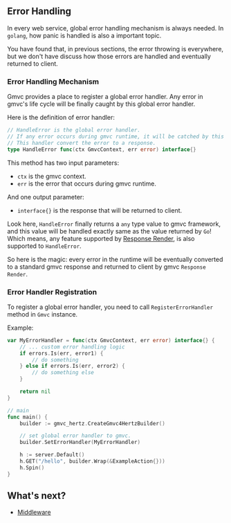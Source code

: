 ## Error Handling

In every web service, global error handling mechanism is always needed. In `golang`, how panic is handled is also a important topic.

You have found that, in previous sections, the error throwing is everywhere, but we don't have discuss how those errors are handled and eventually returned to client.

### Error Handling Mechanism

Gmvc provides a place to register a global error handler. Any error in gmvc's life cycle will be finally caught by this global error handler.

Here is the definition of error handler:

```go
// HandleError is the global error handler.
// If any error occurs during gmvc runtime, it will be catched by this handler.
// This handler convert the error to a response.
type HandleError func(ctx GmvcContext, err error) interface{}
```

This method has two input parameters:

- `ctx` is the gmvc context.
- `err` is the error that occurs during gmvc runtime.

And one output parameter:

- `interface{}` is the response that will be returned to client.

Look here, `HandleError` finally returns a `any` type value to gmvc framework, and this value will be handled exactly same as the value returned by `Go`! Which means, any feature supported by [Response Render](https://github.com/zhengrenjie/gmvc/tree/main/.wiki/4-Response-Render.md), is also supported to `HandleError`.

So here is the magic: every error in the runtime will be eventually converted to a standard gmvc response and returned to client by gmvc `Response Render`.

### Error Handler Registration

To register a global error handler, you need to call `RegisterErrorHandler` method in `Gmvc` instance.

Example:

```go
var MyErrorHandler = func(ctx GmvcContext, err error) interface{} {
	// ... custom error handling logic
    if errors.Is(err, error1) {
        // do something
    } else if errors.Is(err, error2) {
        // do something else
    }

	return nil
}

// main
func main() {
	builder := gmvc_hertz.CreateGmvc4HertzBuilder()

    // set global error handler to gmvc.
	builder.SetErrorHandler(MyErrorHandler)

	h := server.Default()
	h.GET("/hello", builder.Wrap(&ExampleAction{}))
	h.Spin()
}
```

## What's next?

- [Middleware](https://github.com/zhengrenjie/gmvc/tree/main/.wiki/7-Middleware.md)
